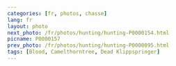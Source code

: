 ```yaml
---
categories: [fr, photos, chasse]
lang: fr
layout: photo
next_photo: /fr/photos/hunting/hunting-P0000154.html
picname: P0000157
prev_photo: /fr/photos/hunting/hunting-P0000095.html
tags: [Blood, Camelthorntree, Dead Klippspringer]
---
```


